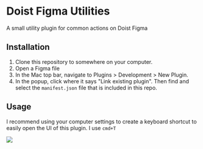 # Doist Figma Utilities
A small utility plugin for common actions on Doist Figma

## Installation

1. Clone this repository to somewhere on your computer.
2. Open a Figma file
3. In the Mac top bar, navigate to Plugins > Development > New Plugin.
4. In the popup, click where it says "Link existing plugin". Then find and select the `manifest.json` file that is included in this repo.

## Usage
I recommend using your computer settings to create a keyboard shortcut to easily open the UI of this plugin. I use `cmd+T` 

![](https://p35.f2.n0.cdn.getcloudapp.com/items/04uOwOZ7/Frame%202.png?source=viewer&v=ecba82393d6c50de1eb26afa73b7e284)
